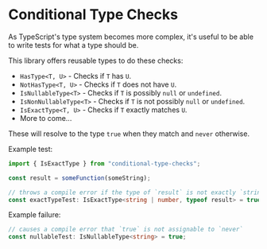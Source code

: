 # Conditional Type Checks

As TypeScript's type system becomes more complex, it's useful to be able to write tests for what a type should be.

This library offers reusable types to do these checks:

* `HasType<T, U>` - Checks if `T` has `U`.
* `NotHasType<T, U>` - Checks if `T` does not have `U`.
* `IsNullableType<T>` - Checks if `T` is possibly `null` or `undefined`.
* `IsNonNullableType<T>` - Checks if `T` is not possibly `null` or `undefined`.
* `IsExactType<T, U>` - Checks if `T` exactly matches `U`.
* More to come...

These will resolve to the type `true` when they match and `never` otherwise.

Example test:

```ts
import { IsExactType } from "conditional-type-checks";

const result = someFunction(someString);

// throws a compile error if the type of `result` is not exactly `string | number`
const exactTypeTest: IsExactType<string | number, typeof result> = true;
```

Example failure:

```ts
// causes a compile error that `true` is not assignable to `never`
const nullableTest: IsNullableType<string> = true;
```
